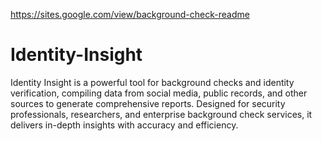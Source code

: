 https://sites.google.com/view/background-check-readme

# Identity-Insight
Identity Insight is a powerful tool for background checks and identity verification, compiling data from social media, public records, and other sources to generate comprehensive reports. Designed for security professionals, researchers, and enterprise background check services, it delivers in-depth insights with accuracy and efficiency.
